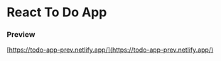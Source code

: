 # React To Do App
### Preview
[https://todo-app-prev.netlify.app/](https://todo-app-prev.netlify.app/)
